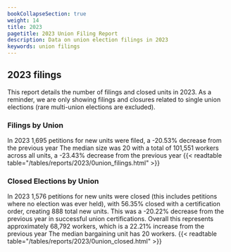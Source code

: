 ```yaml
---
bookCollapseSection: true
weight: 14
title: 2023
pagetitle: 2023 Union Filing Report
description: Data on union election filings in 2023
keywords: union filings
---
```


## 2023 filings

This report details the number of filings and closed units in 2023. As a reminder, we are only showing filings and closures related to single union elections (rare multi-union elections are excluded).

### Filings by Union
In 2023 1,695 petitions for new units were filed, a -20.53% decrease from the previous year The median size was 20 with a total of 101,551 workers across all units, a -23.43% decrease from the previous year
{{< readtable table="/tables/reports/2023/0union_filings.html" >}}

### Closed Elections by Union
In 2023 1,576 petitions for new units were closed (this includes petitions where no election was ever held), with 56.35% closed with a certification order, creating 888 total new units. This was a -20.22% decrease from the previous year in successful union certifications. Overall this represents approximately 68,792 workers, which is a 22.21% increase from the previous year The median bargaining unit has 20 workers.
{{< readtable table="/tables/reports/2023/0union_closed.html" >}}
